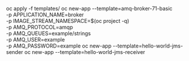 oc apply -f templates/
oc new-app --template=amq-broker-71-basic \
  -p APPLICATION_NAME=broker \
  -p IMAGE_STREAM_NAMESPACE=$(oc project -q) \
  -p AMQ_PROTOCOL=amqp \
  -p AMQ_QUEUES=example/strings \
  -p AMQ_USER=example \
  -p AMQ_PASSWORD=example
oc new-app --template=hello-world-jms-sender
oc new-app --template=hello-world-jms-receiver
